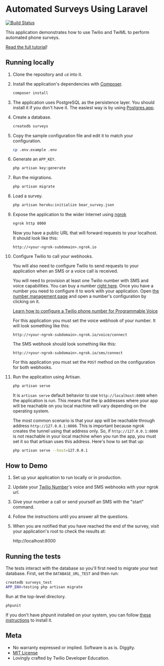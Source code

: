 #  Automated Surveys Using Laravel

[![Build Status](https://travis-ci.org/TwilioDevEd/automated-survey-laravel.svg?branch=master)](https://travis-ci.org/TwilioDevEd/automated-survey-laravel)

This application demonstrates how to use Twilio and TwiML to perform
automated phone surveys.

[Read the full tutorial](https://www.twilio.com/docs/tutorials/walkthrough/automated-survey/php/laravel)!

## Running locally

1. Clone the repository and `cd` into it.

1. Install the application's dependencies with [Composer](https://getcomposer.org/).

   ```bash
   composer install
   ```

1. The application uses PostgreSQL as the persistence layer. You should install it
  if you don't have it. The easiest way is by using [Postgres.app](http://postgresapp.com/).

1. Create a database.

   ```bash
   createdb surveys
   ```

1. Copy the sample configuration file and edit it to match your configuration.

   ```bash
   cp .env.example .env
   ```

1. Generate an `APP_KEY`.

   ```bash
   php artisan key:generate
   ```

1. Run the migrations.

   ```bash
   php artisan migrate
   ```

1. Load a survey.

   ```bash
   php artisan heroku:initialize bear_survey.json
   ```

1. Expose the application to the wider Internet using [ngrok](https://ngrok.com/)

   ```bash
   ngrok http 8000
   ```
   Now you have a public URL that will forward requests to your localhost. It should
   look like this:

   ```
   http://<your-ngrok-subdomain>.ngrok.io
   ```

1. Configure Twilio to call your webhooks.

   You will also need to configure Twilio to send requests to your application
   when an SMS or a voice call is received.

   You will need to provision at least one Twilio number with SMS and voice capabilities.
   You can buy a number [right
   here](https://www.twilio.com/user/account/phone-numbers/search). Once you have
   a number you need to configure it to work with your application. Open
   [the number management page](https://www.twilio.com/user/account/phone-numbers/incoming)
   and open a number's configuration by clicking on it.

   [Learn how to configure a Twilio phone number for Programmable Voice](https://www.twilio.com/docs/voice/tutorials/how-to-respond-to-incoming-phone-calls-python#buy-and-configure-a-phone-number)

   For this application you must set the voice webhook of your number.
   It will look something like this:

   ```
   http://<your-ngrok-subdomain>.ngrok.io/voice/connect
   ```

   The SMS webhook should look something like this:

   ```
   http://<your-ngrok-subdomain>.ngrok.io/sms/connect
   ```

   For this application you must set the `POST` method on the configuration for both webhooks.

1. Run the application using Artisan.

   ```bash
   php artisan serve
   ```

   It is `artisan serve` default behavior to use `http://localhost:8000` when
   the application is run. This means that the ip addresses where your app will be
   reachable on you local machine will vary depending on the operating system.

   The most common scenario is that your app will be reachable through address
   `http://127.0.0.1:8000`. This is important because ngrok creates the
   tunnel using that address only. So, if `http://127.0.0.1:8000` is not reachable
   in your local machine when you run the app, you must set it so that artisan uses this
   address. Here's how to set that up:

   ```bash
   php artisan serve --host=127.0.0.1
   ```

## How to Demo

1. Set up your application to run locally or in production.

1. Update your [Twilio Number](https://www.twilio.com/user/account/phone-numbers/incoming)'s
   voice and SMS webhooks with your ngrok url.

1. Give your number a call or send yourself an SMS with the "start" command.

1. Follow the instructions until you answer all the questions.

1. When you are notified that you have reached the end of the survey, visit your
   application's root to check the results at:

   http://localhost:8000


## Running the tests

The tests interact with the database so you'll first need to migrate
your test database. First, set the `DATABASE_URL_TEST` and then run:

```bash
createdb surveys_test
APP_ENV=testing php artisan migrate
```

Run at the top-level directory.

```bash
phpunit
```

If you don't have phpunit installed on your system, you can follow [these
instructions](https://phpunit.de/manual/current/en/installation.html) to
install it.

## Meta

* No warranty expressed or implied. Software is as is. Diggity.
* [MIT License](http://www.opensource.org/licenses/mit-license.html)
* Lovingly crafted by Twilio Developer Education.
